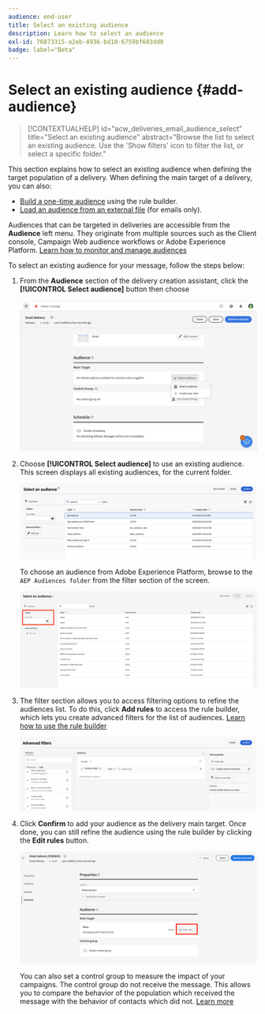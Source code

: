 ```yaml
---
audience: end-user
title: Select an existing audience
description: Learn how to select an audience
exl-id: 76873315-a2eb-4936-bd10-6759bf603dd0
badge: label="Beta" 
---
```


# Select an existing audience {#add-audience}
 
>[!CONTEXTUALHELP]
>id="acw_deliveries_email_audience_select"
>title="Select an existing audience"
>abstract="Browse the list to select an existing audience. Use the 'Show filters' icon to filter the list, or select a specific folder."

This section explains how to select an existing audience when defining the target population of a delivery. When defining the main target of a delivery, you can also:

* [Build a one-time audience](one-time-audience.md) using the rule builder.
* [Load an audience from an external file](file-audience.md) (for emails only).

Audiences that can be targeted in deliveries are accessible from the **Audience** left menu. They originate from multiple sources such as the Client console, Campaign Web audience workflows or Adobe Experience Platform. [Learn how to monitor and manage audiences](manage-audience.md)

To select an existing audience for your message, follow the steps below:

1. From the **Audience** section of the delivery creation assistant, click the **[!UICONTROL Select audience]** button then choose 

   ![](assets/create-audience.png)

1. Choose **[!UICONTROL Select audience]** to use an existing audience. This screen displays all existing audiences, for the current folder.

    ![](assets/create-audience2.png)

   To choose an audience from Adobe Experience Platform, browse to the `AEP Audiences folder` from the filter section of the screen.

    ![](assets/select-audience-folder.png)

1. The filter section allows you to access filtering options to refine the audiences list. To do this, click **Add rules** to access the rule builder, which lets you create advanced filters for the list of audiences. [Learn how to use the rule builder](segment-builder.md)

   ![](assets/create-audience4.png)

1. Click **Confirm** to add your audience as the delivery main target. Once done, you can still refine the audience using the rule builder by clicking the **Edit rules** button.

   ![](assets/refine-audience.png)

   You can also set a control group to measure the impact of your campaigns. The control group do not receive the message. This allows you to compare the behavior of the population which received the message with the behavior of contacts which did not. [Learn more](control-group.md)
